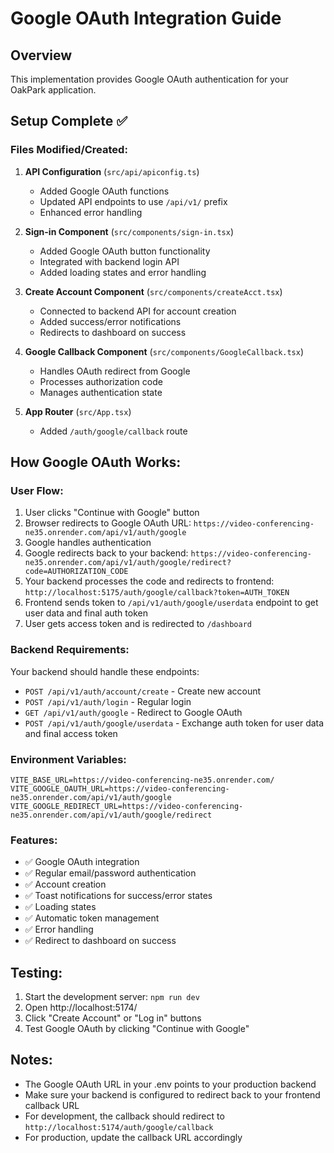 # Google OAuth Integration Guide

## Overview
This implementation provides Google OAuth authentication for your OakPark application.

## Setup Complete ✅

### Files Modified/Created:
1. **API Configuration** (`src/api/apiconfig.ts`)
   - Added Google OAuth functions
   - Updated API endpoints to use `/api/v1/` prefix
   - Enhanced error handling

2. **Sign-in Component** (`src/components/sign-in.tsx`)
   - Added Google OAuth button functionality
   - Integrated with backend login API
   - Added loading states and error handling

3. **Create Account Component** (`src/components/createAcct.tsx`)
   - Connected to backend API for account creation
   - Added success/error notifications
   - Redirects to dashboard on success

4. **Google Callback Component** (`src/components/GoogleCallback.tsx`)
   - Handles OAuth redirect from Google
   - Processes authorization code
   - Manages authentication state

5. **App Router** (`src/App.tsx`)
   - Added `/auth/google/callback` route

## How Google OAuth Works:

### User Flow:
1. User clicks "Continue with Google" button
2. Browser redirects to Google OAuth URL: `https://video-conferencing-ne35.onrender.com/api/v1/auth/google`
3. Google handles authentication
4. Google redirects back to your backend: `https://video-conferencing-ne35.onrender.com/api/v1/auth/google/redirect?code=AUTHORIZATION_CODE`
5. Your backend processes the code and redirects to frontend: `http://localhost:5175/auth/google/callback?token=AUTH_TOKEN`
6. Frontend sends token to `/api/v1/auth/google/userdata` endpoint to get user data and final auth token
7. User gets access token and is redirected to `/dashboard`

### Backend Requirements:
Your backend should handle these endpoints:
- `POST /api/v1/auth/account/create` - Create new account
- `POST /api/v1/auth/login` - Regular login
- `GET /api/v1/auth/google` - Redirect to Google OAuth
- `POST /api/v1/auth/google/userdata` - Exchange auth token for user data and final access token

### Environment Variables:
```env
VITE_BASE_URL=https://video-conferencing-ne35.onrender.com/
VITE_GOOGLE_OAUTH_URL=https://video-conferencing-ne35.onrender.com/api/v1/auth/google
VITE_GOOGLE_REDIRECT_URL=https://video-conferencing-ne35.onrender.com/api/v1/auth/google/redirect
```

### Features:
- ✅ Google OAuth integration
- ✅ Regular email/password authentication
- ✅ Account creation
- ✅ Toast notifications for success/error states
- ✅ Loading states
- ✅ Automatic token management
- ✅ Error handling
- ✅ Redirect to dashboard on success

## Testing:
1. Start the development server: `npm run dev`
2. Open http://localhost:5174/
3. Click "Create Account" or "Log in" buttons
4. Test Google OAuth by clicking "Continue with Google"

## Notes:
- The Google OAuth URL in your .env points to your production backend
- Make sure your backend is configured to redirect back to your frontend callback URL
- For development, the callback should redirect to `http://localhost:5174/auth/google/callback`
- For production, update the callback URL accordingly
